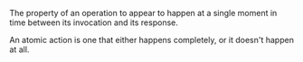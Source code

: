 
The property of an operation to appear to happen at a single moment in time between its invocation and its response.

An atomic action is one that either happens completely, or it doesn't happen at all.